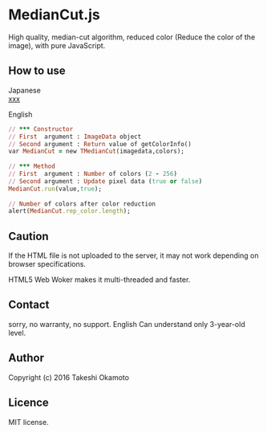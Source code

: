 # MedianCut.js
High quality, median-cut algorithm, reduced color (Reduce the color of the image),  with pure JavaScript.

## How to use 

Japanese  
[xxx](xxx)  

English

```rb
// *** Constructor   
// First  argument : ImageData object  
// Second argument : Return value of getColorInfo()  
var MedianCut = new TMedianCut(imagedata,colors);  
  
// *** Method  
// First  argument : Number of colors (2 - 256)  
// Second argument : Update pixel data (true or false)  
MedianCut.run(value,true);  
  
// Number of colors after color reduction    
alert(MedianCut.rep_color.length);  
```

## Caution
If the HTML file is not uploaded to the server, it may not work depending on browser specifications.

HTML5 Web Woker makes it multi-threaded and faster.

## Contact
sorry, no warranty, no support. English Can understand only 3-year-old level.  

## Author
Copyright (c) 2016 Takeshi Okamoto

## Licence
MIT license.  
